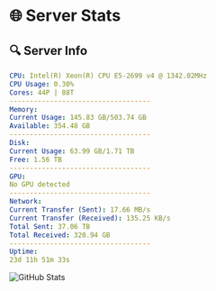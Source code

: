 # 🌐 Server Stats
## 🔍 Server Info
```yaml
CPU: Intel(R) Xeon(R) CPU E5-2699 v4 @ 1342.02MHz
CPU Usage: 0.30%
Cores: 44P | 88T
-----------------------------------
Memory:
Current Usage: 145.83 GB/503.74 GB
Available: 354.48 GB
-----------------------------------
Disk:
Current Usage: 63.99 GB/1.71 TB
Free: 1.56 TB
-----------------------------------
GPU:
No GPU detected
-----------------------------------
Network:
Current Transfer (Sent): 17.66 MB/s
Current Transfer (Received): 135.25 KB/s
Total Sent: 37.06 TB
Total Received: 320.94 GB
-----------------------------------
Uptime:
23d 11h 51m 33s
```
![GitHub Stats](https://img.shields.io/badge/Updated-2025-03-31_09:14:22-blue)